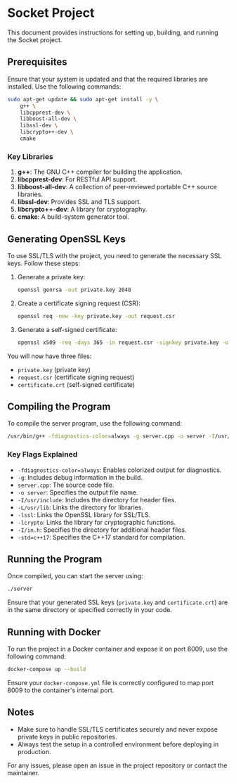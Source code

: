 # Socket Project

This document provides instructions for setting up, building, and running the Socket project.

## Prerequisites

Ensure that your system is updated and that the required libraries are installed. Use the following commands:

```bash
sudo apt-get update && sudo apt-get install -y \
    g++ \
    libcpprest-dev \
    libboost-all-dev \
    libssl-dev \
    libcrypto++-dev \
    cmake
```

### Key Libraries
1. **g++**: The GNU C++ compiler for building the application.
2. **libcpprest-dev**: For RESTful API support.
3. **libboost-all-dev**: A collection of peer-reviewed portable C++ source libraries.
4. **libssl-dev**: Provides SSL and TLS support.
5. **libcrypto++-dev**: A library for cryptography.
6. **cmake**: A build-system generator tool.

## Generating OpenSSL Keys

To use SSL/TLS with the project, you need to generate the necessary SSL keys. Follow these steps:

1. Generate a private key:
   ```bash
   openssl genrsa -out private.key 2048
   ```

2. Create a certificate signing request (CSR):
   ```bash
   openssl req -new -key private.key -out request.csr
   ```

3. Generate a self-signed certificate:
   ```bash
   openssl x509 -req -days 365 -in request.csr -signkey private.key -out certificate.crt
   ```

You will now have three files:
- `private.key` (private key)
- `request.csr` (certificate signing request)
- `certificate.crt` (self-signed certificate)

## Compiling the Program

To compile the server program, use the following command:

```bash
/usr/bin/g++ -fdiagnostics-color=always -g server.cpp -o server -I/usr/include -L/usr/lib -lssl -lcrypto -I/in.h -std=c++17
```

### Key Flags Explained
- `-fdiagnostics-color=always`: Enables colorized output for diagnostics.
- `-g`: Includes debug information in the build.
- `server.cpp`: The source code file.
- `-o server`: Specifies the output file name.
- `-I/usr/include`: Includes the directory for header files.
- `-L/usr/lib`: Links the directory for libraries.
- `-lssl`: Links the OpenSSL library for SSL/TLS.
- `-lcrypto`: Links the library for cryptographic functions.
- `-I/in.h`: Specifies the directory for additional header files.
- `-std=c++17`: Specifies the C++17 standard for compilation.

## Running the Program

Once compiled, you can start the server using:

```bash
./server
```

Ensure that your generated SSL keys (`private.key` and `certificate.crt`) are in the same directory or specified correctly in your code.

## Running with Docker

To run the project in a Docker container and expose it on port 8009, use the following command:

```bash
docker-compose up --build
```

Ensure your `docker-compose.yml` file is correctly configured to map port 8009 to the container's internal port.

## Notes
- Make sure to handle SSL/TLS certificates securely and never expose private keys in public repositories.
- Always test the setup in a controlled environment before deploying in production.

For any issues, please open an issue in the project repository or contact the maintainer.

